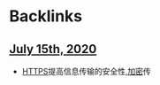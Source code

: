 
# Backlinks
## [July 15th, 2020](<July 15th, 2020.md>)
- [HTTPS](<HTTPS.md>)提高信息传输的安全性,[加密](<加密.md>)传

